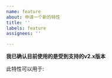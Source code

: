 ```yaml
---
name: feature
about: 申请一个新的特性
title: ''
labels: feature
assignees: ''

---
```


**我已确认目前使用的是受到支持的v2.x版本**

此特性可以用于:
